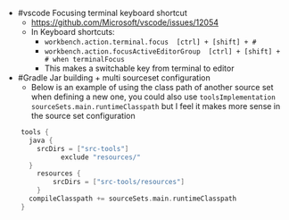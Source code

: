 * \#vscode Focusing terminal keyboard shortcut
  * https://github.com/Microsoft/vscode/issues/12054
  * In Keyboard shortcuts:
    * `workbench.action.terminal.focus  [ctrl] + [shift] + #`
    * `workbench.action.focusActiveEditorGroup  [ctrl] + [shift] + # when terminalFocus`
    * This makes a switchable key from terminal to editor
* \#Gradle Jar building + multi sourceset configuration
  * Below is an example of using the class path of another source set when defining a new one, you could also use `toolsImplementation sourceSets.main.runtimeClasspath` but I feel it makes more sense in the source set configuration

````groovy
    tools {
      java {
        srcDirs = ["src-tools"]	
              exclude "resources/"
      }
   		resources {
   			srcDirs = ["src-tools/resources"]	
   		}
      compileClasspath += sourceSets.main.runtimeClasspath
    }
````
